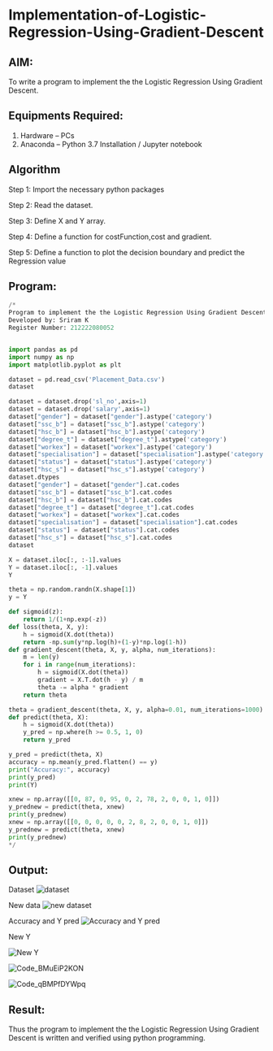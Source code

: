 # Implementation-of-Logistic-Regression-Using-Gradient-Descent

## AIM:
To write a program to implement the the Logistic Regression Using Gradient Descent.

## Equipments Required:
1. Hardware – PCs
2. Anaconda – Python 3.7 Installation / Jupyter notebook

## Algorithm
Step 1:
Import the necessary python packages

Step 2:
Read the dataset.

Step 3:
Define X and Y array.

Step 4:
Define a function for costFunction,cost and gradient.

Step 5:
Define a function to plot the decision boundary and predict the Regression value

## Program:
```python
/*
Program to implement the the Logistic Regression Using Gradient Descent.
Developed by: Sriram K
Register Number: 212222080052


import pandas as pd
import numpy as np
import matplotlib.pyplot as plt

dataset = pd.read_csv('Placement_Data.csv')
dataset

dataset = dataset.drop('sl_no',axis=1)
dataset = dataset.drop('salary',axis=1)
dataset["gender"] = dataset["gender"].astype('category')
dataset["ssc_b"] = dataset["ssc_b"].astype('category')
dataset["hsc_b"] = dataset["hsc_b"].astype('category')
dataset["degree_t"] = dataset["degree_t"].astype('category')
dataset["workex"] = dataset["workex"].astype('category')
dataset["specialisation"] = dataset["specialisation"].astype('category')
dataset["status"] = dataset["status"].astype('category')
dataset["hsc_s"] = dataset["hsc_s"].astype('category')
dataset.dtypes
dataset["gender"] = dataset["gender"].cat.codes
dataset["ssc_b"] = dataset["ssc_b"].cat.codes
dataset["hsc_b"] = dataset["hsc_b"].cat.codes
dataset["degree_t"] = dataset["degree_t"].cat.codes
dataset["workex"] = dataset["workex"].cat.codes
dataset["specialisation"] = dataset["specialisation"].cat.codes
dataset["status"] = dataset["status"].cat.codes
dataset["hsc_s"] = dataset["hsc_s"].cat.codes
dataset

X = dataset.iloc[:, :-1].values
Y = dataset.iloc[:, -1].values
Y

theta = np.random.randn(X.shape[1])
y = Y

def sigmoid(z):
    return 1/(1+np.exp(-z))
def loss(theta, X, y):
    h = sigmoid(X.dot(theta))
    return -np.sum(y*np.log(h)+(1-y)*np.log(1-h))
def gradient_descent(theta, X, y, alpha, num_iterations):
    m = len(y)
    for i in range(num_iterations):
        h = sigmoid(X.dot(theta))
        gradient = X.T.dot(h - y) / m
        theta -= alpha * gradient
    return theta

theta = gradient_descent(theta, X, y, alpha=0.01, num_iterations=1000)
def predict(theta, X):
    h = sigmoid(X.dot(theta))
    y_pred = np.where(h >= 0.5, 1, 0)
    return y_pred

y_pred = predict(theta, X)
accuracy = np.mean(y_pred.flatten() == y)
print("Accuracy:", accuracy)
print(y_pred)
print(Y)

xnew = np.array([[0, 87, 0, 95, 0, 2, 78, 2, 0, 0, 1, 0]])
y_prednew = predict(theta, xnew)
print(y_prednew)
xnew = np.array([[0, 0, 0, 0, 0, 2, 8, 2, 0, 0, 1, 0]])
y_prednew = predict(theta, xnew)
print(y_prednew)
*/
```

## Output:
Dataset
![dataset](https://github.com/user-attachments/assets/78a07c7b-117e-40ca-86e4-de068cf63b72)

New data
![new dataset](https://github.com/user-attachments/assets/42c08302-542e-4aa8-9679-0e5250067026)

Accuracy and Y pred
![Accuracy and Y pred](https://github.com/user-attachments/assets/a422baaa-3df0-4a68-a23c-cab00b31391d)

New Y

![New Y](https://github.com/user-attachments/assets/2c15a3a0-fd0c-4ef9-be08-8fa37a2f8925)

![Code_BMuEiP2KON](https://github.com/user-attachments/assets/6d31e4b0-ae89-44dc-9a3a-854a014ee435)

![Code_qBMPfDYWpq](https://github.com/user-attachments/assets/cf42de5e-6bf2-4833-a2ab-d852791b087f)



## Result:
Thus the program to implement the the Logistic Regression Using Gradient Descent is written and verified using python programming.

